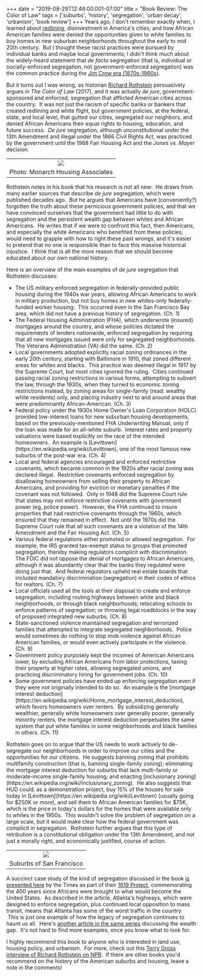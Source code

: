 +++
date = "2019-08-29T12:46:00.001-07:00"
title = "Book Review: The Color of Law"
tags = ['suburbs', 'history', 'segregation', 'urban decay', 'urbanism', 'book review']
+++
Years ago, I don't remember exactly when, I learned about [redlining](https://en.wikipedia.org/wiki/Redlining), disinvestment in America's cities, and how African American families were denied the opportunities given to white families to buy homes in new suburban neighborhoods throughout the early to mid 20th century.  But I thought these racist practices were pursued by individual banks and maybe local governments; I didn't think much about the widely-heard statement that *de facto* segregation (that is, individual or socially-enforced segregation, not government-enforced segregation) was the common practice during the [Jim Crow era (1870s-1960s)](https://en.wikipedia.org/wiki/Jim_Crow_laws). 

But it turns out I was wrong, as historian [Richard Rothstein](https://en.wikipedia.org/wiki/Richard_Rothstein) persuasively argues in *The Color of Law* (2017), and it was actually *de jure*, government-sponsored and enforced, segregation that afflicted American cities across the country.  It was not just the racism of specific banks or bankers that created redlining and white flight, but government policies, at the federal, state, and local level, that gutted our cities, segregated our neighbors, and denied African Americans their equal rights to housing, education, and future success.  *De jure* segregation, although unconstitutional under the 13th Amendment and illegal under the 1866 Civil Rights Act, was practiced by the government until the 1968 Fair Housing Act and the *Jones vs. Mayer* decision.

<table align="center" cellpadding="0" cellspacing="0" class="tr-caption-container" style="margin-left: auto; margin-right: auto; text-align: center;"><tbody><tr><td style="text-align: center;"><img src="https://cdn.monarchhousing.org/wp-content/uploads/2018/05/coloroflaw.jpg"/></td></tr><tr><td class="tr-caption" style="text-align: center;">Photo: Monarch Housing Associates</td></tr></tbody></table>

Rothstein notes in his book that his research is not all new:  He draws from many earlier sources that describe *de jure* segregation, which were published decades ago.  But he argues that Americans have (conveniently?) forgotten the truth about these pernicious government policies, and that we have convinced ourselves that the government had little to do with segregation and the persistent wealth gap between whites and African Americans.  He writes that if we were to confront this fact, then Americans, and especially the white Americans who benefited from these policies, would need to grapple with how to right these past wrongs, and it's easier to pretend that no one is responsible than to face this massive historical injustice.  I think that is all the more reason that we should become educated about our own national history.

Here is an overview of the main examples of *de jure* segregation that Rothstein discusses:

<ul style="text-align: left;"><li>The US military enforced segregation in federally-provided public housing during the 1940s war years, allowing African Americans to work in military production, but not buy homes in new whites-only federally-funded worker housing.  This occurred even in the San Francisco Bay area, which did not have a previous history of segregation. (Ch. 1)</li><li>The Federal Housing Administration (FHA), which underwrote (insured) mortgages around the country, and whose policies dictated the requirements of lenders nationwide, enforced segregation by requiring that all new mortgages issued were only for segregated neighborhoods.  The Veterans Administration (VA) did the same. (Ch. 2)</li><li>Local governments adopted explicitly racial zoning ordinances in the early 20th century, starting with Baltimore in 1910, that zoned different areas for whites and blacks.  This practice was deemed illegal in 1917 by the Supreme Court, but most cities ignored the ruling.  Cities continued passing racial zoning restrictions in various forms, attempting to subvert the law, through the 1930s, when they turned to economic zoning restrictions instead, by zoning areas for single-family (read: wealthy white residents) only, and placing industry next to and around areas that were predominantly African-American. (Ch. 3)</li><li>Federal policy under the 1930s Home Owner's Loan Corporation (HOLC) provided low-interest loans for new suburban housing developments, based on the previously-mentioned FHA Underwriting Manual, only if the loan was made for an all-white suburb.  Interest rates and property valuations were based explicitly on the race of the intended homeowners.  An example is [Levittown](https://en.wikipedia.org/wiki/Levittown), one of the most famous new suburbs of the post-war era. (Ch. 4)</li><li>Local and federal agencies encouraged and enforced restrictive covenants, which became common in the 1920s after racial zoning was declared illegal.  Restrictive covenants enforced segregation by disallowing homeowners from selling their property to African Americans, and providing for eviction or monetary penalties if the covenant was not followed.  Only in 1948 did the Supreme Court rule that states may not enforce restrictive covenants with government power (eg, police power).  However, the FHA continued to insure properties that had restrictive covenants through the 1960s, which ensured that they remained in effect.  Not until the 1970s did the Supreme Court rule that all such covenants are a violation of the 14th Amendment and the Fair Housing Act. (Ch. 5)</li><li>Various federal regulations either promoted or allowed segregation.  For example, the IRS granted tax-exempt status to groups that promoted segregation, thereby making regulators complicit with discrimination.  The FDIC did not oppose the denial of mortgages to African Americans, although it was abundantly clear that the banks they regulated were doing just that.  And federal regulators upheld real estate boards that included mandatory discrimination (segregation) in their codes of ethics for realtors. (Ch. 7)</li><li>Local officials used all the tools at their disposal to create and enforce segregation, including routing highways between white and black neighborhoods, or through black neighborhoods; relocating schools to enforce patterns of segregation; or throwing legal roadblocks in the way of proposed integrated new suburbs. (Ch. 8)</li><li>State-sanctioned violence maintained segregation and terrorized families that attempted to integrate segregated neighborhoods.  Police would sometimes do nothing to stop mob violence against African American families, or would even actively participate in the violence. (Ch. 9)</li><li>Government policy purposely kept the incomes of American Americans lower, by excluding African Americans from labor protections, taxing their property at higher rates, allowing segregated unions, and practicing discriminatory hiring for government jobs. (Ch. 10)</li><li>Some government policies have ended up enforcing segregation even if they were not originally intended to do so.  An example is the [mortgage interest deduction](https://en.wikipedia.org/wiki/Home_mortgage_interest_deduction), which favors homeowners over renters.  By subsidizing generally wealthier, generally white homeowners over generally poorer, generally minority renters, the mortgage interest deduction perpetuates the same system that put white families in some neighborhoods and black families in others. (Ch. 11)</li></ul>Rothstein goes on to argue that the US needs to work actively to de-segregate our neighborhoods in order to improve our cities and the opportunities for our citizens.  He suggests banning zoning that prohibits multifamily construction (that is, banning single-family zoning); eliminating the mortgage interest deduction for suburbs that lack multi-family or moderate-income single-family housing; and enacting [inclusionary zoning](https://en.wikipedia.org/wiki/Inclusionary_zoning).  He also suggests that HUD could, as a demonstration project, buy 15% of the houses for sale today in [Levittown](https://en.wikipedia.org/wiki/Levittown) (usually going for $250K or more), and sell them to African American families for $75K, which is the price in today's dollars for the homes that were available only to whites in the 1950s.  This wouldn't solve the problem of segregation on a large scale, but it would make clear how the federal government was complicit in segregation.  Rothstein further argues that this type of retribution is a constitutional obligation under the 13th Amendment, and not just a morally right, and economically justified, course of action.

<table align="center" cellpadding="0" cellspacing="0" class="tr-caption-container" style="margin-left: auto; margin-right: auto; text-align: center;"><tbody><tr><td style="text-align: center;"><img src="https://1.bp.blogspot.com/-nhsZJ44exqk/XWgpwMnPhgI/AAAAAAAAfJY/CkCRmjZLCnM9HrVeWeWC1ogb4U7HdEa_wCKgBGAs/s1600/PANO_20180707_150029.jpg"/></td></tr><tr><td class="tr-caption" style="text-align: center;">Suburbs of San Francisco</td></tr></tbody></table>

A succinct case study of the kind of segregation discussed in the book [is presented here](https://www.nytimes.com/interactive/2019/08/14/magazine/traffic-atlanta-segregation.html) by the Times as part of their [1619 Project](https://www.nytimes.com/interactive/2019/08/14/magazine/1619-america-slavery.html), commemorating the 400 years since Africans were brought to what would become the United States.  As described in the article, Atlanta's highways, which were designed to enforce segregation, plus continued local opposition to mass transit, means that Atlanta has some of the worst traffic in the country.   This is just one example of how the legacy of segregation continues to haunt us all.  Here's [another article in the same series](https://www.nytimes.com/interactive/2019/08/14/magazine/racial-wealth-gap.html) discussing the wealth gap.  It's not hard to find more examples, once you know what to look for.

I highly recommend this book to anyone who is interested in land use, housing policy, and urbanism.  For more, check out this [Terry Gross interview of Richard Rothstein on NPR](https://www.npr.org/2017/05/03/526655831/a-forgotten-history-of-how-the-u-s-government-segregated-america).  If there are other books you'd recommend on the history of the American suburbs and housing, leave a note in the comments!
